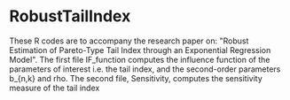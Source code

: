 # RobustTailIndex
These R codes are to accompany the research paper on: "Robust Estimation of Pareto-Type Tail Index through an Exponential Regression Model".
The first file IF_function computes the influence function of the parameters of interest i.e. the tail index, and the second-order parameters b_{n,k} and rho.
The second file, Sensitivity, computes the sensitivity measure of the tail index
